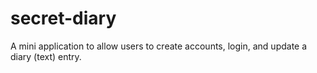 # secret-diary
A mini application to allow users to create accounts, login, and update a diary (text) entry.
